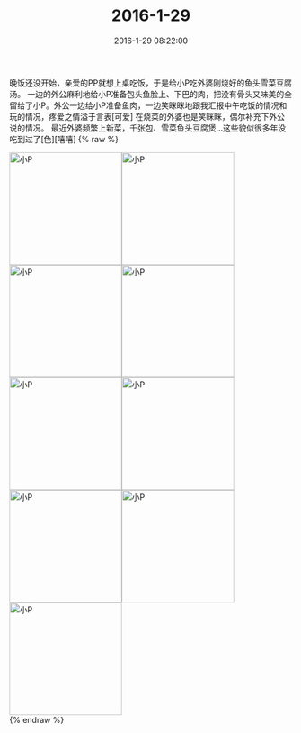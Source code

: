 ﻿---
title: "2016-1-29"
date: 2016-1-29 08:22:00
tags: 文字
categories: 妈妈
---
晚饭还没开始，亲爱的PP就想上桌吃饭，于是给小P吃外婆刚烧好的鱼头雪菜豆腐汤。
一边的外公麻利地给小P准备包头鱼脸上、下巴的肉，把没有骨头又味美的全留给了小P。外公一边给小P准备鱼肉，一边笑眯眯地跟我汇报中午吃饭的情况和玩的情况，疼爱之情溢于言表[可爱]
在烧菜的外婆也是笑眯眯，偶尔补充下外公说的情况。
最近外婆频繁上新菜，千张包、雪菜鱼头豆腐煲…这些貌似很多年没吃到过了[色][嘻嘻]
{% raw %}
<div style="width:500 px">
<div style="float:left; width:100 px"><img src="/images/微信图片_20171012130748.jpg" width="200" alt="小P"></div>
<div style="float:left; width:100 px"><img src="/images/微信图片_20171012130757.jpg" width="200" alt="小P"></div>
<div style="float:left; width:100 px"><img src="/images/微信图片_20171012130808.jpg" width="200" alt="小P"></div>
<div style="float:left; width:100 px"><img src="/images/微信图片_20171012130818.jpg" width="200" alt="小P"></div>
<div style="float:left; width:100 px"><img src="/images/微信图片_20171012130829.jpg" width="200" alt="小P"></div>
<div style="float:left; width:100 px"><img src="/images/微信图片_20171012130839.jpg" width="200" alt="小P"></div>
<div style="float:left; width:100 px"><img src="/images/微信图片_20171012130849.jpg" width="200" alt="小P"></div>
<div style="float:left; width:100 px"><img src="/images/微信图片_20171012130858.jpg" width="200" alt="小P"></div>
<div style="float:left; width:100 px"><img src="/images/微信图片_20171012130907.jpg" width="200" alt="小P"></div>
<div style="clear:both"></div>
</div>
{% endraw %}